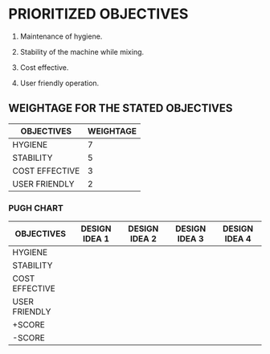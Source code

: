 # PRIORITIZED OBJECTIVES 

1. Maintenance of hygiene.

2. Stability of the machine while mixing.

3. Cost effective.

4. User friendly operation.



## WEIGHTAGE  FOR THE STATED OBJECTIVES 

|OBJECTIVES|WEIGHTAGE|
|--|--|
|HYGIENE|7|
|STABILITY|5|
|COST EFFECTIVE|3|
|USER FRIENDLY|2|


### PUGH CHART

|OBJECTIVES|DESIGN IDEA 1|DESIGN IDEA 2|DESIGN IDEA 3|DESIGN IDEA 4|
|--|--|--|--|--|
|HYGIENE|||||
|STABILITY|||||
|COST EFFECTIVE|||||
|USER FRIENDLY|||||
|+SCORE|||||
|-SCORE|||||

